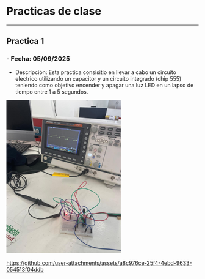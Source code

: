# **Practicas de clase**
---
## **Practica 1**
### - **Fecha:** 05/09/2025

- Descripción: Esta practica consisitio en llevar a cabo un circuito electrico utilizando un capacitor y un circuito integrado (chip 555) teniendo como objetivo encender y apagar una luz LED en un lapso de tiempo entre 1 a 5 segundos.

<img src="recursos/imgs/practica1img.jfif" alt="Diagrama del sistema" width="300">  

https://github.com/user-attachments/assets/a8c976ce-25f4-4ebd-9633-054513f04ddb



